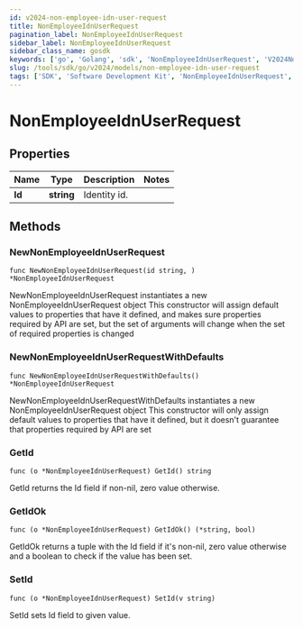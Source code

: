 ```yaml
---
id: v2024-non-employee-idn-user-request
title: NonEmployeeIdnUserRequest
pagination_label: NonEmployeeIdnUserRequest
sidebar_label: NonEmployeeIdnUserRequest
sidebar_class_name: gosdk
keywords: ['go', 'Golang', 'sdk', 'NonEmployeeIdnUserRequest', 'V2024NonEmployeeIdnUserRequest'] 
slug: /tools/sdk/go/v2024/models/non-employee-idn-user-request
tags: ['SDK', 'Software Development Kit', 'NonEmployeeIdnUserRequest', 'V2024NonEmployeeIdnUserRequest']
---
```


# NonEmployeeIdnUserRequest

## Properties

Name | Type | Description | Notes
------------ | ------------- | ------------- | -------------
**Id** | **string** | Identity id. | 

## Methods

### NewNonEmployeeIdnUserRequest

`func NewNonEmployeeIdnUserRequest(id string, ) *NonEmployeeIdnUserRequest`

NewNonEmployeeIdnUserRequest instantiates a new NonEmployeeIdnUserRequest object
This constructor will assign default values to properties that have it defined,
and makes sure properties required by API are set, but the set of arguments
will change when the set of required properties is changed

### NewNonEmployeeIdnUserRequestWithDefaults

`func NewNonEmployeeIdnUserRequestWithDefaults() *NonEmployeeIdnUserRequest`

NewNonEmployeeIdnUserRequestWithDefaults instantiates a new NonEmployeeIdnUserRequest object
This constructor will only assign default values to properties that have it defined,
but it doesn't guarantee that properties required by API are set

### GetId

`func (o *NonEmployeeIdnUserRequest) GetId() string`

GetId returns the Id field if non-nil, zero value otherwise.

### GetIdOk

`func (o *NonEmployeeIdnUserRequest) GetIdOk() (*string, bool)`

GetIdOk returns a tuple with the Id field if it's non-nil, zero value otherwise
and a boolean to check if the value has been set.

### SetId

`func (o *NonEmployeeIdnUserRequest) SetId(v string)`

SetId sets Id field to given value.



